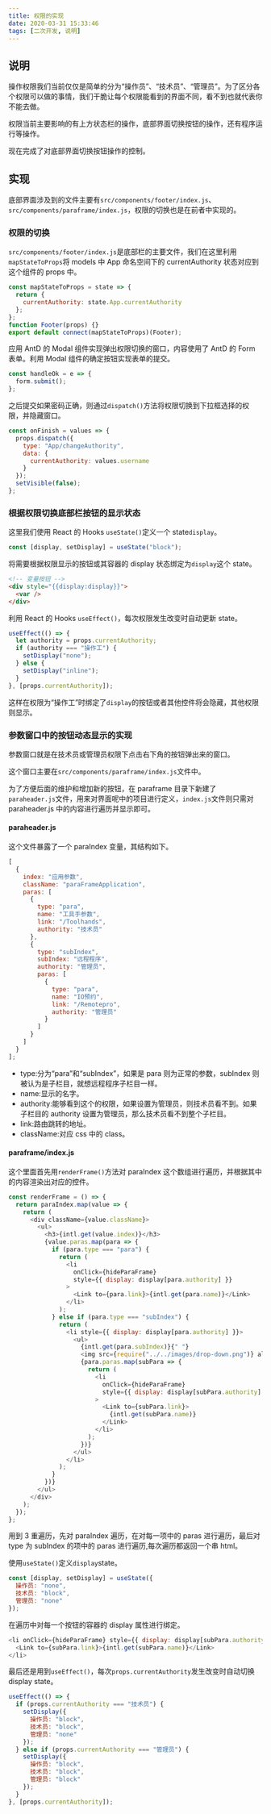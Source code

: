 ```yaml
---
title: 权限的实现
date: 2020-03-31 15:33:46
tags: [二次开发, 说明]
---
```


## 说明

操作权限我们当前仅仅是简单的分为“操作员”、“技术员”、“管理员”。为了区分各个权限可以做的事情，我们干脆让每个权限能看到的界面不同，看不到也就代表你不能去做。

权限当前主要影响的有上方状态栏的操作，底部界面切换按钮的操作，还有程序运行等操作。

现在完成了对底部界面切换按钮操作的控制。

## 实现

底部界面涉及到的文件主要有`src/components/footer/index.js`、`src/components/paraframe/index.js`，权限的切换也是在前者中实现的。

### 权限的切换

`src/components/footer/index.js`是底部栏的主要文件，我们在这里利用`mapStateToProps`将 models 中 App 命名空间下的 currentAuthority 状态对应到这个组件的 props 中。

```javascript
const mapStateToProps = state => {
  return {
    currentAuthority: state.App.currentAuthority
  };
};
function Footer(props) {}
export default connect(mapStateToProps)(Footer);
```

应用 AntD 的 Modal 组件实现弹出权限切换的窗口，内容使用了 AntD 的 Form 表单。利用 Modal 组件的确定按钮实现表单的提交。

```javascript
const handleOk = e => {
  form.submit();
};
```

之后提交如果密码正确，则通过`dispatch()`方法将权限切换到下拉框选择的权限，并隐藏窗口。

```javascript
const onFinish = values => {
  props.dispatch({
    type: "App/changeAuthority",
    data: {
      currentAuthority: values.username
    }
  });
  setVisible(false);
};
```

### 根据权限切换底部栏按钮的显示状态

这里我们使用 React 的 Hooks `useState()`定义一个 state`display`。

```javascript
const [display, setDisplay] = useState("block");
```

将需要根据权限显示的按钮或其容器的 display 状态绑定为`display`这个 state。

```html
<!-- 变量按钮 -->
<div style="{{display:display}}">
  <var />
</div>
```

利用 React 的 Hooks `useEffect()`，每次权限发生改变时自动更新 state。

```javascript
useEffect(() => {
  let authority = props.currentAuthority;
  if (authority === "操作工") {
    setDisplay("none");
  } else {
    setDisplay("inline");
  }
}, [props.currentAuthority]);
```

这样在权限为“操作工”时绑定了`display`的按钮或者其他控件将会隐藏，其他权限则显示。

### 参数窗口中的按钮动态显示的实现

参数窗口就是在技术员或管理员权限下点击右下角的按钮弹出来的窗口。

这个窗口主要在`src/components/paraframe/index.js`文件中。

为了方便后面的维护和增加新的按钮，在 paraframe 目录下新建了`paraheader.js`文件，用来对界面呢中的项目进行定义，`index.js`文件则只需对 paraheader.js 中的内容进行遍历并显示即可。

#### paraheader.js

这个文件暴露了一个 paraIndex 变量，其结构如下。

```javascript
[
  {
    index: "应用参数",
    className: "paraFrameApplication",
    paras: [
      {
        type: "para",
        name: "工具手参数",
        link: "/Toolhands",
        authority: "技术员"
      },
      {
        type: "subIndex",
        subIndex: "远程程序",
        authority: "管理员",
        paras: [
          {
            type: "para",
            name: "IO预约",
            link: "/Remotepro",
            authority: "管理员"
          }
        ]
      }
    ]
  }
];
```

- type:分为“para”和“subIndex”，如果是 para 则为正常的参数，subIndex 则被认为是子栏目，就想远程程序子栏目一样。
- name:显示的名字。
- authority:能够看到这个的权限，如果设置为管理员，则技术员看不到。如果子栏目的 authority 设置为管理员，那么技术员看不到整个子栏目。
- link:路由跳转的地址。
- className:对应 css 中的 class。

#### paraframe/index.js

这个里面首先用`renderFrame()`方法对 paraIndex 这个数组进行遍历，并根据其中的内容渲染出对应的控件。

```javascript
const renderFrame = () => {
  return paraIndex.map(value => {
    return (
      <div className={value.className}>
        <ul>
          <h3>{intl.get(value.index)}</h3>
          {value.paras.map(para => {
            if (para.type === "para") {
              return (
                <li
                  onClick={hideParaFrame}
                  style={{ display: display[para.authority] }}
                >
                  <Link to={para.link}>{intl.get(para.name)}</Link>
                </li>
              );
            } else if (para.type === "subIndex") {
              return (
                <li style={{ display: display[para.authority] }}>
                  <ul>
                    {intl.get(para.subIndex)}{" "}
                    <img src={require("../../images/drop-down.png")} alt="" />
                    {para.paras.map(subPara => {
                      return (
                        <li
                          onClick={hideParaFrame}
                          style={{ display: display[subPara.authority] }}
                        >
                          <Link to={subPara.link}>
                            {intl.get(subPara.name)}
                          </Link>
                        </li>
                      );
                    })}
                  </ul>
                </li>
              );
            }
          })}
        </ul>
      </div>
    );
  });
};
```

用到 3 重遍历，先对 paraIndex 遍历，在对每一项中的 paras 进行遍历，最后对 type 为 subIndex 的项中的 paras 进行遍历,每次遍历都返回一个串 html。

使用`useState()`定义`display`state。

```javascript
const [display, setDisplay] = useState({
  操作员: "none",
  技术员: "block",
  管理员: "none"
});
```

在遍历中对每一个按钮的容器的 display 属性进行绑定。

```javascript
<li onClick={hideParaFrame} style={{ display: display[subPara.authority] }}>
  <Link to={subPara.link}>{intl.get(subPara.name)}</Link>
</li>
```

最后还是用到`useEffect()`，每次`props.currentAuthority`发生改变时自动切换 display state。

```javascript
useEffect(() => {
  if (props.currentAuthority === "技术员") {
    setDisplay({
      操作员: "block",
      技术员: "block",
      管理员: "none"
    });
  } else if (props.currentAuthority === "管理员") {
    setDisplay({
      操作员: "block",
      技术员: "block",
      管理员: "block"
    });
  }
}, [props.currentAuthority]);
```
